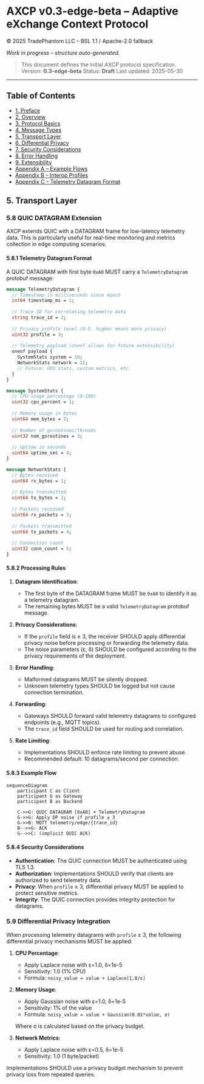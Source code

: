 # AXCP v0.3-edge-beta – Adaptive eXchange Context Protocol

© 2025 TradePhantom LLC – BSL 1.1 / Apache-2.0 fallback

_Work in progress – structure auto-generated._

> This document defines the initial AXCP protocol specification.
> Version: **0.3-edge-beta**
> Status: **Draft**
> Last updated: 2025-05-30

---

## Table of Contents

- [1. Preface](#1-preface)
- [2. Overview](#2-overview)
- [3. Protocol Basics](#3-protocol-basics)
- [4. Message Types](#4-message-types)
- [5. Transport Layer](#5-transport-layer)
- [6. Differential Privacy](#6-differential-privacy)
- [7. Security Considerations](#7-security-considerations)
- [8. Error Handling](#8-error-handling)
- [9. Extensibility](#9-extensibility)
- [Appendix A – Example Flows](#appendix-a-example-flows)
- [Appendix B – Interop Profiles](#appendix-b-interop-profiles)
- [Appendix C – Telemetry Datagram Format](#appendix-c-telemetry-datagram-format)

## 5. Transport Layer

### 5.8 QUIC DATAGRAM Extension

AXCP extends QUIC with a DATAGRAM frame for low-latency telemetry data. This is particularly useful for real-time monitoring and metrics collection in edge computing scenarios.

#### 5.8.1 Telemetry Datagram Format

A QUIC DATAGRAM with first byte `0xA0` MUST carry a `TelemetryDatagram` protobuf message:

```protobuf
message TelemetryDatagram {
  // Timestamp in milliseconds since epoch
  int64 timestamp_ms = 1;
  
  // Trace ID for correlating telemetry data
  string trace_id = 2;
  
  // Privacy profile level (0-5, higher means more privacy)
  uint32 profile = 3;
  
  // Telemetry payload (oneof allows for future extensibility)
  oneof payload {
    SystemStats system = 10;
    NetworkStats network = 11;
    // Future: GPU stats, custom metrics, etc.
  }
}

message SystemStats {
  // CPU usage percentage (0-100)
  uint32 cpu_percent = 1;
  
  // Memory usage in bytes
  uint64 mem_bytes = 2;
  
  // Number of goroutines/threads
  uint32 num_goroutines = 3;
  
  // Uptime in seconds
  uint64 uptime_sec = 4;
}

message NetworkStats {
  // Bytes received
  uint64 rx_bytes = 1;
  
  // Bytes transmitted
  uint64 tx_bytes = 2;
  
  // Packets received
  uint64 rx_packets = 3;
  
  // Packets transmitted
  uint64 tx_packets = 4;
  
  // Connection count
  uint32 conn_count = 5;
}
```

#### 5.8.2 Processing Rules

1. **Datagram Identification**:
   - The first byte of the DATAGRAM frame MUST be `0xA0` to identify it as a telemetry datagram.
   - The remaining bytes MUST be a valid `TelemetryDatagram` protobuf message.

2. **Privacy Considerations**:
   - If the `profile` field is ≥ 3, the receiver SHOULD apply differential privacy noise before processing or forwarding the telemetry data.
   - The noise parameters (ε, δ) SHOULD be configured according to the privacy requirements of the deployment.

3. **Error Handling**:
   - Malformed datagrams MUST be silently dropped.
   - Unknown telemetry types SHOULD be logged but not cause connection termination.

4. **Forwarding**:
   - Gateways SHOULD forward valid telemetry datagrams to configured endpoints (e.g., MQTT topics).
   - The `trace_id` field SHOULD be used for routing and correlation.

5. **Rate Limiting**:
   - Implementations SHOULD enforce rate limiting to prevent abuse.
   - Recommended default: 10 datagrams/second per connection.

#### 5.8.3 Example Flow

```mermaid
sequenceDiagram
    participant C as Client
    participant G as Gateway
    participant B as Backend
    
    C->>G: QUIC DATAGRAM [0xA0] + TelemetryDatagram
    G->>G: Apply DP noise if profile ≥ 3
    G->>B: MQTT telemetry/edge/{trace_id}
    B-->>G: ACK
    G-->>C: (implicit QUIC ACK)
```

#### 5.8.4 Security Considerations

- **Authentication**: The QUIC connection MUST be authenticated using TLS 1.3.
- **Authorization**: Implementations SHOULD verify that clients are authorized to send telemetry data.
- **Privacy**: When `profile` ≥ 3, differential privacy MUST be applied to protect sensitive metrics.
- **Integrity**: The QUIC connection provides integrity protection for datagrams.

### 5.9 Differential Privacy Integration

When processing telemetry datagrams with `profile` ≥ 3, the following differential privacy mechanisms MUST be applied:

1. **CPU Percentage**:
   - Apply Laplace noise with ε=1.0, δ=1e-5
   - Sensitivity: 1.0 (1% CPU)
   - Formula: `noisy_value = value + Laplace(1.0/ε)`

2. **Memory Usage**:
   - Apply Gaussian noise with ε=1.0, δ=1e-5
   - Sensitivity: 1% of the value
   - Formula: `noisy_value = value + Gaussian(0.01*value, σ)`
   
   Where σ is calculated based on the privacy budget.

3. **Network Metrics**:
   - Apply Laplace noise with ε=0.5, δ=1e-5
   - Sensitivity: 1.0 (1 byte/packet)

Implementations SHOULD use a privacy budget mechanism to prevent privacy loss from repeated queries.
